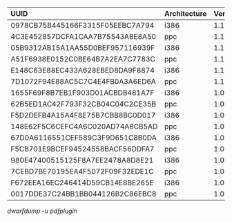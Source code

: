 | **UUID**             | **Architecture** | **Version** |
|:---------------------|:-----------------|:------------|
| 0978CB75B445166F3315F05EEBC7A794 | i386             | 1.1.2       |
| 4C3E452857DCFA1CAA7B75543ABE8A50 | ppc              | 1.1.2       |
| 05B9312AB15A1AA55D0BEF957116939F | i386             | 1.1.1       |
| A51F6938E0152C0BE64B7A2EA7C7783C | ppc              | 1.1.1       |
| E148C63E88EC433A628EBED8DA9F8874 | i386             | 1.1         |
| 7D1072F94E88AC5C7C4E4FB0A3A6ED6A | ppc              | 1.1         |
| 1655F69F8B7EB1F903D01ACBDB481A7F | i386             | 1.0.4       |
| 62B5ED1AC42F793F32CB04C04C2CE35B | ppc              | 1.0.4       |
| F5D2DEFB4A15A4F8E75B7CBB8BC0D017 | i386             | 1.0.3       |
| 148E62F5C6CEFC4A6C020AD74A8CB5AD | ppc              | 1.0.3       |
| 67D0A6116551CEF589C3F9D651C8B0DA | i386             | 1.0.2       |
| F5CB701E9BCEF94524558BACF56DDFA7 | ppc              | 1.0.2       |
| 980E47400515125F8A7EE2478A8D8E21 | i386             | 1.0.1       |
| 7CEBD7BE70195EA4F5072F09F32EDE1C | ppc              | 1.0.1       |
| F672EEA16EC246414D59CB14E8BE265E | i386             | 1.0         |
| 0017DDE37C24BB1BB044126B2C86EBC8 | ppc              | 1.0         |

_dwarfdump -u pdfplugin_